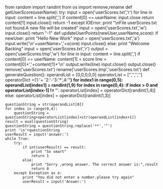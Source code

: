 from random import randint
from os import remove,rename
def getUserScore(userName):
	try:
		input = open('userScores.txt','r')
		for line in input:
			content = line.split(',')
			if content[0] == userName:
				input.close
				return content[1]
		input.close()
		return -1
	except IOError:
		print "\nFile userScores.txt not found.A new file will be created"
		input = open('userScores.txt','w')
		input.close()
		return "-1"
def updateUserPoints(newUser,userName,score):
	if newUser:
		print "Hello New Work"
		input = open('userScores.txt','a')
		input.write('\n'+userName+','+score)
		input.close()
	else:
		print "Welcome Backing"
		input = open('userScores.txt','r')
		output = open('userScores.tmp','w')
		for line in input:
			content = line.split(',')
			if content[0] == userName:
				content[1] = score
				line = content[0]+','+content[1]+'\n'
			output.write(line)
		input.close()
		output.close()
		remove('userScores.txt')
		rename('userScores.tmp','userScores.txt')
def generateQuestion():
	operandList = [0,0,0,0,0]
	operatorList = ['','','','']
	operatorDict ={1:'+ '2:'-'3:'*',4:'**'}
	for index1 in range(0,5):
		operandList[index1] = randint(1,9)
	for index in range(0,4):
		if index > 0 and operatorList[index-1] != '**':
			operatorList[index] = operatorDict[randint(1,4)]
		else:
			operatorList[index] = operatorDict[randint(1,3)]
		
	questionString = str(operandList[0])
	for index in range(0,4):
		questionString = questionString+operatorList[index]+str(operandList[index+1])
	result = eval(questionString)
	questionString = questionString.replace('**','^')
	print '\n'+questionString
	userResult = input('answer:')
	while True:
		try:
			if int(userResult) == result:
				print "So smart"
				return 1
			else:
				print "Sorry ,wrong answer. The correct answer is:",result
				return 0 
		except Exception as e:
			print "You did not enter a number.please try again"
			userResult = input('Answer:')
